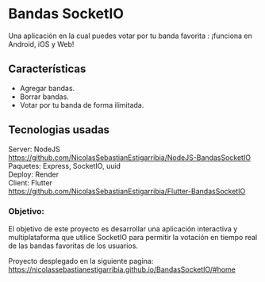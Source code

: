 # Bandas SocketIO

Una aplicación en la cual puedes votar por tu banda favorita : ¡funciona en Android, iOS y Web!

## Características

- Agregar bandas.
- Borrar bandas.
- Votar por tu banda de forma ilimitada.

## Tecnologias usadas
Server: NodeJS   
https://github.com/NicolasSebastianEstigarribia/NodeJS-BandasSocketIO  
Paquetes: Express, SocketIO, uuid  
Deploy: Render  
Client: Flutter  
https://github.com/NicolasSebastianEstigarribia/Flutter-BandasSocketIO  


### Objetivo:

El objetivo de este proyecto es desarrollar una aplicación interactiva y multiplataforma que utilice SocketIO para permitir la votación en tiempo real de las bandas favoritas de los usuarios.

Proyecto desplegado en la siguiente pagina:
https://nicolassebastianestigarribia.github.io/BandasSocketIO/#home

